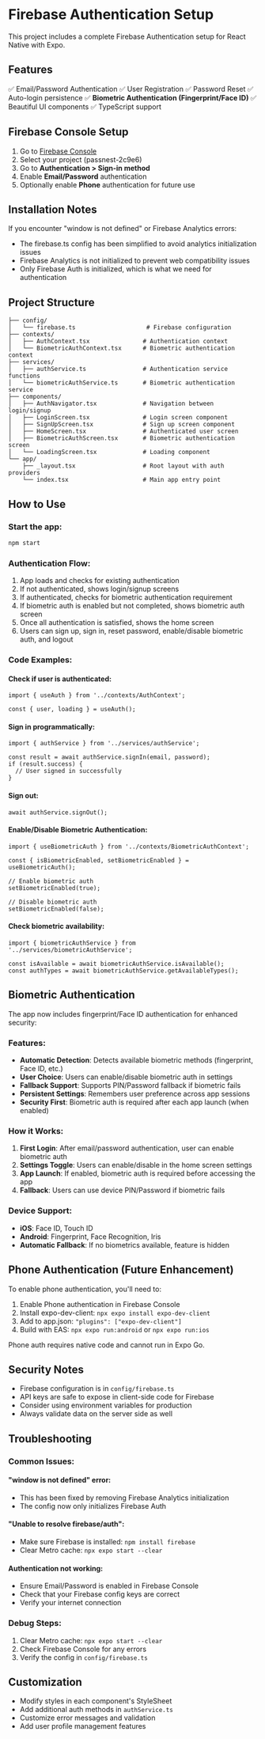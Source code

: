 # Firebase Authentication Setup

This project includes a complete Firebase Authentication setup for React Native with Expo.

## Features

✅ Email/Password Authentication
✅ User Registration
✅ Password Reset
✅ Auto-login persistence
✅ **Biometric Authentication (Fingerprint/Face ID)**
✅ Beautiful UI components
✅ TypeScript support

## Firebase Console Setup

1. Go to [Firebase Console](https://console.firebase.google.com)
2. Select your project (passnest-2c9e6)
3. Go to **Authentication > Sign-in method**
4. Enable **Email/Password** authentication
5. Optionally enable **Phone** authentication for future use

## Installation Notes

If you encounter "window is not defined" or Firebase Analytics errors:
- The firebase.ts config has been simplified to avoid analytics initialization issues
- Firebase Analytics is not initialized to prevent web compatibility issues
- Only Firebase Auth is initialized, which is what we need for authentication

## Project Structure

```
├── config/
│   └── firebase.ts                    # Firebase configuration
├── contexts/
│   ├── AuthContext.tsx               # Authentication context
│   └── BiometricAuthContext.tsx      # Biometric authentication context
├── services/
│   ├── authService.ts                # Authentication service functions
│   └── biometricAuthService.ts       # Biometric authentication service
├── components/
│   ├── AuthNavigator.tsx             # Navigation between login/signup
│   ├── LoginScreen.tsx               # Login screen component
│   ├── SignUpScreen.tsx              # Sign up screen component
│   ├── HomeScreen.tsx                # Authenticated user screen
│   ├── BiometricAuthScreen.tsx       # Biometric authentication screen
│   └── LoadingScreen.tsx             # Loading component
└── app/
    ├── _layout.tsx                   # Root layout with auth providers
    └── index.tsx                     # Main app entry point
```

## How to Use

### Start the app:
```bash
npm start
```

### Authentication Flow:
1. App loads and checks for existing authentication
2. If not authenticated, shows login/signup screens
3. If authenticated, checks for biometric authentication requirement
4. If biometric auth is enabled but not completed, shows biometric auth screen
5. Once all authentication is satisfied, shows the home screen
6. Users can sign up, sign in, reset password, enable/disable biometric auth, and logout

### Code Examples:

#### Check if user is authenticated:
```tsx
import { useAuth } from '../contexts/AuthContext';

const { user, loading } = useAuth();
```

#### Sign in programmatically:
```tsx
import { authService } from '../services/authService';

const result = await authService.signIn(email, password);
if (result.success) {
  // User signed in successfully
}
```

#### Sign out:
```tsx
await authService.signOut();
```

#### Enable/Disable Biometric Authentication:
```tsx
import { useBiometricAuth } from '../contexts/BiometricAuthContext';

const { isBiometricEnabled, setBiometricEnabled } = useBiometricAuth();

// Enable biometric auth
setBiometricEnabled(true);

// Disable biometric auth
setBiometricEnabled(false);
```

#### Check biometric availability:
```tsx
import { biometricAuthService } from '../services/biometricAuthService';

const isAvailable = await biometricAuthService.isAvailable();
const authTypes = await biometricAuthService.getAvailableTypes();
```

## Biometric Authentication

The app now includes fingerprint/Face ID authentication for enhanced security:

### Features:
- **Automatic Detection**: Detects available biometric methods (fingerprint, Face ID, etc.)
- **User Choice**: Users can enable/disable biometric auth in settings
- **Fallback Support**: Supports PIN/Password fallback if biometric fails
- **Persistent Settings**: Remembers user preference across app sessions
- **Security First**: Biometric auth is required after each app launch (when enabled)

### How it Works:
1. **First Login**: After email/password authentication, user can enable biometric auth
2. **Settings Toggle**: Users can enable/disable in the home screen settings
3. **App Launch**: If enabled, biometric auth is required before accessing the app
4. **Fallback**: Users can use device PIN/Password if biometric fails

### Device Support:
- **iOS**: Face ID, Touch ID
- **Android**: Fingerprint, Face Recognition, Iris
- **Automatic Fallback**: If no biometrics available, feature is hidden

## Phone Authentication (Future Enhancement)

To enable phone authentication, you'll need to:

1. Enable Phone authentication in Firebase Console
2. Install expo-dev-client: `npx expo install expo-dev-client`
3. Add to app.json: `"plugins": ["expo-dev-client"]`
4. Build with EAS: `npx expo run:android` or `npx expo run:ios`

Phone auth requires native code and cannot run in Expo Go.

## Security Notes

- Firebase configuration is in `config/firebase.ts`
- API keys are safe to expose in client-side code for Firebase
- Consider using environment variables for production
- Always validate data on the server side as well

## Troubleshooting

### Common Issues:

#### "window is not defined" error:
- This has been fixed by removing Firebase Analytics initialization
- The config now only initializes Firebase Auth

#### "Unable to resolve firebase/auth":
- Make sure Firebase is installed: `npm install firebase`
- Clear Metro cache: `npx expo start --clear`

#### Authentication not working:
- Ensure Email/Password is enabled in Firebase Console
- Check that your Firebase config keys are correct
- Verify your internet connection

### Debug Steps:
1. Clear Metro cache: `npx expo start --clear`
2. Check Firebase Console for any errors
3. Verify the config in `config/firebase.ts`

## Customization

- Modify styles in each component's StyleSheet
- Add additional auth methods in `authService.ts`
- Customize error messages and validation
- Add user profile management features
